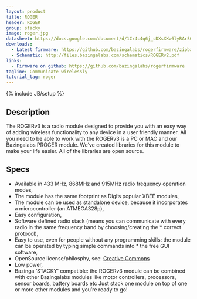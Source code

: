 ```yaml
---
layout: product
title: ROGER 
header: ROGER
group: stacky
image: roger.jpg
datasheet: https://docs.google.com/document/d/1Cr4c4q6j_cDXsXKw6lyRArSO1jkTx16a0fktuN1mYJc/edit
downloads:
  - Latest firmware: https://github.com/bazingalabs/rogerfirmware/zipball/master
  - Schematic: http://files.bazingalabs.com/schematics/ROGERv2.pdf
links:
  - Firmware on github: https://github.com/bazingalabs/rogerfirmware
tagline: Communicate wirelessly
tutorial_tag: roger
---
```

{% include JB/setup %}
## Description
The ROGERv3  is a radio module designed to provide you with an easy way of adding wireless functionality to any device in a user friendly manner. All you need to be able to work with the ROGERv3  is a PC or MAC and our Bazingalabs PROGER module. We’ve created libraries for this module to make your life easier. All of the libraries are open source.

## Specs
* Available in 433 MHz, 868MHz and 915MHz radio frequency operation modes,
* The module has the same footprint as Digi’s  popular XBEE modules,
* The module can be used as standalone device, because it incorporates a microcontroller (an ATMEGA328p),
* Easy configuration,
* Software defined radio stack (means you can communicate with every radio in the same frequency band by choosing/creating the * correct protocol),
* Easy to use, even  for people without any programming skills: the module can be operated  by typing  simple commands into * the free GUI software,
* OpenSource license/philosphy, see: [Creative Commons](http://creativecommons.org/licenses/by/3.0/)
* Low power,
* Bazinga ‘STACKY’ compatible: the ROGERv3 module can  be combined with other Bazingalabs modules like motor controllers, processors, sensor boards, battery boards etc Just stack one module on top of one or more other modules and you’re ready to go!